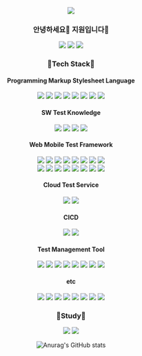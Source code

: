 <div align="center">
  <img src="https://capsule-render.vercel.app/api?type=Slice&color=0:00DBDE,100:FC00FF&height=150&section=header&text=QAJiwon💛SDET%20&fontSize=90&fontColor=FDFDFD&animation=twinkling" />
  <h3>안녕하세요👋 지원입니다🙂</h3>
  <p>
  <a href="https://brunch.co.kr/@jiwonleeqa" target="_blank"><img src="https://img.shields.io/badge/Tech_Blog-1DB954?style=flat-square&logo=CodersRank&logoColor=white"/></a>
  <a href="https://www.linkedin.com/in/jiwon3027/" target="_blank"><img src="https://img.shields.io/badge/JiwonLee-0A66C2?style=flat-square&logo=Linkedin&logoColor=white"/></a>
  <a href="easyone.jio@gmail.com" target="_blank"><img src="https://img.shields.io/badge/easyone.jio@gmail.com-EA4335?style=flat-square&logo=Gmail&logoColor=white"/></a>
</p>
  <h3>🤖Tech Stack🤖</h3>
  <h4>Programming Markup Stylesheet Language</h4>
  <img src="https://img.shields.io/badge/-HTML-E34F26?style=flat&logo=HTML5&logoColor=white"/>
  <img src="https://img.shields.io/badge/-CSS-1572B6?style=flat&logo=CSS3&logoColor=white"/>
  <img src="https://img.shields.io/badge/-Python-3776AB?style=flat&logo=Python&logoColor=white"/>
  <img src="https://img.shields.io/badge/-JavaScript-F7DF1E?style=flat&logo=JavaScript&logoColor=white"/>
  <img src="https://img.shields.io/badge/-TypeScript-3178C6?style=flat&logo=TypeScript&logoColor=white"/>
  <img src="https://img.shields.io/badge/-Kotlin-7F52FF?style=flat&logo=Kotlin&logoColor=white"/>
  <img src="https://img.shields.io/badge/-Dart-0175C2?style=flat&logo=Dart&logoColor=white"/>
  <img src="https://img.shields.io/badge/-Java-007396?style=flat&logo=Java&logoColor=white"/>
  <h4>SW Test Knowledge</h4>
  <img src="https://img.shields.io/badge/-ISTQB-0068FF?style=flat&logo=s&logoColor=white"/>
  <img src="https://img.shields.io/badge/-ISO29119-0068FF?style=flat&logo=s&logoColor=white"/>
  <img src="https://img.shields.io/badge/-ISO25010-0068FF?style=flat&logo=s&logoColor=white"/>
  <img src="https://img.shields.io/badge/-ISO33063-0068FF?style=flat&logo=s&logoColor=white"/>
  <h4>Web Mobile Test Framework </h4>
  <img src="https://img.shields.io/badge/-WebdriverIO-EA5906?style=flat&logo=WebdriverIO&logoColor=white"/>
  <img src="https://img.shields.io/badge/-Selenium-43B02A?style=flat&logo=Selenium&logoColor=white"/>
  <img src="https://img.shields.io/badge/-Puppeteer-40B5A4?style=flat&logo=Puppeteer&logoColor=white"/>
  <img src="https://img.shields.io/badge/-Playwright-2EAD33?style=flat&logo=Playwright&logoColor=white"/>
  <img src="https://img.shields.io/badge/-Cypress-17202C?style=flat&logo=Cypress&logoColor=white"/>
  <img src="https://img.shields.io/badge/-k6-7D64FF?style=flat&logo=k6&logoColor=white"/>
  <img src="https://img.shields.io/badge/-TestCafe-36B6E5?style=flat&logo=TestCafe&logoColor=white"/>
  <img src="https://img.shields.io/badge/-Pytest-0A9EDC?style=flat&logo=Pytest&logoColor=white"/>
  <br>
  <img src="https://img.shields.io/badge/-Jest-C21325?style=flat&logo=Jest&logoColor=white"/>
  <img src="https://img.shields.io/badge/-Mocha-8D6748?style=flat&logo=Mocha&logoColor=white"/>
  <img src="https://img.shields.io/badge/-Jasmine-8A4182?style=flat&logo=Jasmine&logoColor=white"/>
  <img src="https://img.shields.io/badge/-Cucumber-23D96C?style=flat&logo=Cucumber&logoColor=white"/>
  <img src="https://img.shields.io/badge/-JUnit5-25A162?style=flat&logo=JUnit5&logoColor=white"/>
  <img src="https://img.shields.io/badge/-Appium-7E4DD2?style=flat&logo=Appium&logoColor=white"/>
  <img src="https://img.shields.io/badge/-TestNG-FF9800?style=flat&logo=TestNG&logoColor=white"/>
  <img src="https://img.shields.io/badge/-behave-FF6A00?style=flat&logo=behave&logoColor=white"/>
  <h4>Cloud Test Service</h4>
  <img src="https://img.shields.io/badge/-Sauce Labs-E2231A?style=flat&logo=Sauce Labs&logoColor=white"/>
  <img src="https://img.shields.io/badge/-BrowserStack-89C967?style=flat&logo=BrowserStack&logoColor=white"/>
  <h4>CICD</h4>
  <img src="https://img.shields.io/badge/-GitHub Actions-2088FF?style=flat&logo=GitHub Actions&logoColor=white"/>
  <img src="https://img.shields.io/badge/-Jenkins-D24939?style=flat&logo=Jenkins&logoColor=white"/>
  <h4>Test Management Tool</h4>
  <img src="https://img.shields.io/badge/-Microsoft Excel-217346?style=flat&logo=Microsoft Excel&logoColor=white"/>
  <img src="https://img.shields.io/badge/-Notion-000000?style=flat&logo=Notion&logoColor=white"/>
  <img src="https://img.shields.io/badge/-Jira-0052CC?style=flat&logo=Jira&logoColor=white"/>
  <img src="https://img.shields.io/badge/-Redmine-B32024?style=flat&logo=Redmine&logoColor=white"/>
  <img src="https://img.shields.io/badge/-qtest-00539F?style=flat&logo=qTest&logoColor=white"/>
  <img src="https://img.shields.io/badge/-qase-3D03A7?style=flat&logo=qase&logoColor=white"/>
  <img src="https://img.shields.io/badge/-testrail-428813?style=flat&logo=testrail&logoColor=white"/>
  <img src="https://img.shields.io/badge/-Mantis-83B81A?style=flat&logo=Mantis&logoColor=white"/>
  <h4>etc</h4>
  <img src="https://img.shields.io/badge/-IntelliJ IDEA-000000?style=flat&logo=IntelliJ IDEA&logoColor=white"/>
  <img src="https://img.shields.io/badge/-PyCharm-000000?style=flat&logo=PyCharm&logoColor=white"/>
  <img src="https://img.shields.io/badge/-Xcode-147EFB?style=flat&logo=Xcode&logoColor=white"/>
  <img src="https://img.shields.io/badge/-Android Studio-3DDC84?style=flat&logo=Android Studio&logoColor=white"/>
  <img src="https://img.shields.io/badge/-Git-F05032?style=flat&logo=Git&logoColor=white"/>
  <img src="https://img.shields.io/badge/-GitHub-181717?style=flat&logo=GitHub&logoColor=white"/>
  <img src="https://img.shields.io/badge/-VScode-2F80ED?style=flat&logo=VScode&logoColor=white"/>
  <img src="https://img.shields.io/badge/-Postman-FF6C37?style=flat&logo=Postman&logoColor=white"/>
  <h3>🌱Study🌱</h3>
  <img src="https://img.shields.io/badge/-Node.js-339933?style=flat&logo=Node.js&logoColor=white"/>
  <img src="https://img.shields.io/badge/-React-61DAFB?style=flat&logo=React&logoColor=white"/>
  
  ![Anurag's GitHub stats](https://github-readme-stats.vercel.app/api?username=Jiveloper&show_icons=true&theme=radical)
 



<!--
**Jiveloper/Jiveloper** is a ✨ _special_ ✨ repository because its `README.md` (this file) appears on your GitHub profile.

Here are some ideas to get you started:

- 🔭 I’m currently working on ...
- 🌱 I’m currently learning ...
- 👯 I’m looking to collaborate on ...
- 🤔 I’m looking for help with ...
- 💬 Ask me about ...
- 📫 How to reach me: ...
- 😄 Pronouns: ...
- ⚡ Fun fact: ...
-->
